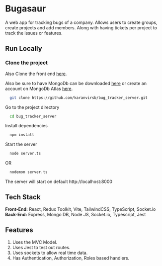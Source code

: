 # Bugasaur

A web app for tracking bugs of a company. Allows users to create groups, create projects and add members. Along with having tickets per project to track the issues or features.

## Run Locally

### Clone the project
Also Clone the front end [here](https://github.com/karanvirsb/bug_tracker_client). <br/>

Also be sure to have MongoDb can be downloaded [here]() or create an account on MongoDb Atlas [here]().

```bash
  git clone https://github.com/karanvirsb/bug_tracker_server.git
```

Go to the project directory

```bash
  cd bug_tracker_server
```

Install dependencies

```bash
  npm install
```

Start the server

```bash
  node server.ts 
```
OR 

```bash
  nodemon server.ts
```

The server will start on default http://localhost:8000

## Tech Stack
**Front-End:** React, Redux Toolkit, Vite, TailwindCSS, TypeScript, Socket.io <br />
**Back-End:** Express, Mongo DB, Node JS, Socket.io, Typescript, Jest

## Features
1. Uses the MVC Model.
2. Uses Jest to test out routes.
3. Uses sockets to allow real time data.
4. Has Authentication, Authorization, Roles based handlers.
